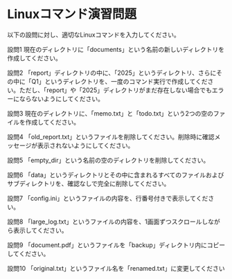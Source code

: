 # Linuxコマンド演習問題

以下の設問に対し、適切なLinuxコマンドを入力してください。

設問1
現在のディレクトリに「documents」という名前の新しいディレクトリを作成してください。

設問2
「report」ディレクトリの中に、「2025」というディレクトリ、さらにその中に「Q1」というディレクトリを、一度のコマンド実行で作成してください。ただし、「report」や「2025」ディレクトリがまだ存在しない場合でもエラーにならないようにしてください。

設問3
現在のディレクトリに、「memo.txt」と「todo.txt」という2つの空のファイルを作成してください。

設問4
「old_report.txt」というファイルを削除してください。削除時に確認メッセージが表示されないようにしてください。

設問5
「empty_dir」という名前の空のディレクトリを削除してください。

設問6
「data」というディレクトリとその中に含まれるすべてのファイルおよびサブディレクトリを、確認なしで完全に削除してください。

設問7
「config.ini」というファイルの内容を、行番号付きで表示してください。

設問8
「large_log.txt」というファイルの内容を、1画面ずつスクロールしながら表示してください。

設問9
「document.pdf」というファイルを「backup」ディレクトリ内にコピーしてください。

設問10
「original.txt」というファイル名を「renamed.txt」に変更してください

